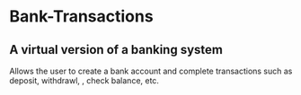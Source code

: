 # Bank-Transactions
## A virtual version of a banking system 

<p> Allows the user to create a bank account and complete transactions such as deposit, withdrawl, , check balance, etc. </p>
